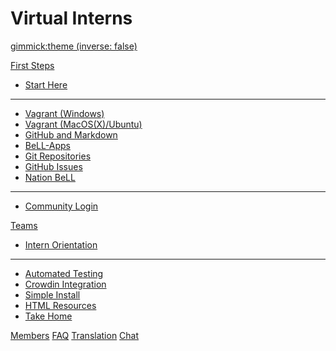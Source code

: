 <!--
  -- Name of your wiki
  -- Do NOT remove the leading `#` character.
  -->

# Virtual Interns


<!--
  -- Default theme
  -- (Read: http://dynalon.github.io/mdwiki/#!customizing.md#Theme_chooser)
  -->

[gimmick:theme (inverse: false)](flatly)


<!--
  -- Navigation
  -- (Read: http://dynalon.github.io/mdwiki/#!quickstart.md#Adding_a_navigation)
  -->

<!-- A more complex navigation example: ----------------------------------------

[Menu Item 1]()

  * # SubMenu Heading 1
  * [SubMenu Item 1](pages/subitem1.md)
  * [SubMenu Item 2](pages/subitem2.md)
  - - - -
  * # SubMenu Heading 2
  * [SubMenu Item 3](pages/subitem3.md)
  - - - -
  * # SubMenu Heading 3
  * [SubMenu Item 3](pages/subitem3.md)

[Menu Item 2](pages/item2.md)

[Menu Item 3](pages/item3.md)

---------------------------------------------------------------------------- -->

[First Steps]()

  * [Start Here](pages/firststeps.md)
  - - - -
  * [Vagrant (Windows)](pages/vagrantwin.md)
  * [Vagrant (MacOS(X)/Ubuntu)](pages/vagrant.md)
  * [GitHub and Markdown](pages/githubandmarkdown.md)
  * [BeLL-Apps](pages/bellapps.md)
  * [Git Repositories](pages/gitandrepositories.md)
  * [GitHub Issues](pages/githubissues.md)
  * [Nation BeLL](pages/nation.md)
  - - - -
  * [Community Login](http://127.0.0.1:5985/apps/_design/bell/MyApp/index.html)

[Teams]()

  * [Intern Orientation](pages/InternOrientation.md)
  - - - -
  * [Automated Testing](pages/automatedtesting.md)
  * [Crowdin Integration](pages/crowdinintegration.md)
  * [Simple Install](pages/simpleinstall.md)
  * [HTML Resources](pages/htmlresources.md)
  * [Take Home](pages/takehome.md)

[Members](pages/team.md)
[FAQ](pages/faq.md)
[Translation](https://crowdin.com/project/open-learning-exchange/invite)
[Chat](pages/chat.md)

<!--
  -- Change the Language
  -- Could be useful when there's more than one language wiki.
  -->

<!--
[Change the Language]()

  * [English (United States)](/en_US/)
  * [English (United Kingdom)](/en_GB/)
  * [Italian](/it/)
-->

<!--
  -- Let the user choose a theme
  -- (Read: http://dynalon.github.io/mdwiki/#!quickstart.md#Adding_a_navigation)
  -->

<!--
[gimmick:themechooser](Choose theme)
-->
